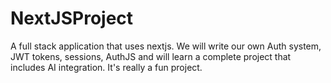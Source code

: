# NextJSProject
A full stack application that uses nextjs. We will write our own Auth system, JWT tokens, sessions, AuthJS and will learn a complete project that includes AI integration. It's really a fun project.
